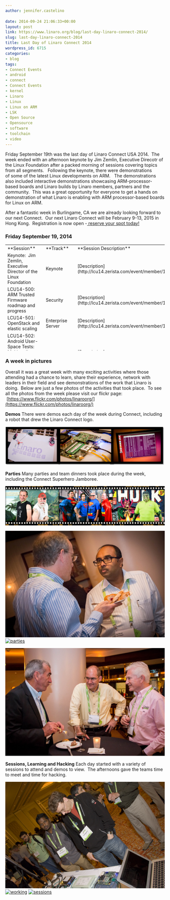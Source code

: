 ```yaml
---
author: jennifer.castelino

date: 2014-09-24 21:06:33+00:00
layout: post
link: https://www.linaro.org/blog/last-day-linaro-connect-2014/
slug: last-day-linaro-connect-2014
title: Last Day of Linaro Connect 2014
wordpress_id: 6715
categories:
- blog
tags:
- Connect Events
- android
- connect
- Connect Events
- kernel
- Linaro
- Linux
- Linux on ARM
- LSK
- Open Source
- Opensource
- software
- toolchain
- video
---
```


Friday September 19th was the last day of Linaro Connect USA 2014.  The week ended with an afternoon keynote by Jim Zemlin, Executive Direcotr of the Linux Foundation after a packed morning of sessions covering topics from all segments.   Following the keynote, there were demonstrations of some of the latest Linux developments on ARM.   The demonstrations also included interactive demonstrations showcasing ARM-processor-based boards and Linaro builds by Linaro members, partners and the community.  This was a great opportunity for everyone to get a hands on demonstration of what Linaro is enabling with ARM processor-based boards for Linux on ARM.  

After a fantastic week in Burlingame, CA we are already looking forward to our next Connect.  Our next Linaro Connect will be February 9-13, 2015 in Hong Kong.  Registration is now open -[ reserve your spot today!](http://connect.linaro.org/hkg15/)


### **Friday September 19, 2014**


<table width="1114" style="height: 334px;" >
<tbody >
<tr >

<td width="35%" >**Session**
</td>

<td >**Track**
</td>

<td >**Session Description**
</td>

<td >**YouTube Video**
</td>

<td >**Presentation**
</td>

<td >**Video (Linaro Server)**
</td>
</tr>
<tr >

<td >Keynote:  Jim Zemlin, Executive Director of the Linux Foundation
</td>

<td >Keynote
</td>

<td >[Description](http://lcu14.zerista.com/event/member/137800)
</td>

<td >[Video](https://www.youtube.com/watch?v=-ylsAYzEcpo)
</td>

<td >Not Available 
</td>

<td >[Video](http://people.linaro.org/linaro-connect/lcu14/videos/09-19-Friday/Jim%20Zemlin%20-%20Linux%20Foundation.mp4)
</td>
</tr>
<tr >

<td >LCU14-500: ARM Trusted Firmware roadmap and progress
</td>

<td >Security
</td>

<td >[Description](http://lcu14.zerista.com/event/member/137787)
</td>

<td >[Video](https://www.youtube.com/watch?v=je0_-yYgKdc&list=UUIVqQKxCyQLJS6xvSmfndLA)
</td>

<td >[Link to Presentation](http://www.slideshare.net/linaroorg/lcu14-500-arm-trusted-firmware)
</td>

<td >[Video](http://people.linaro.org/linaro-connect/lcu14/videos/09-19-Friday/LCU14-500-%20ARM%20Trusted%20Firmware%20roadmap%20and%20progress.mp4)
</td>
</tr>
<tr >

<td >LCU14-501: OpenStack and elastic scaling
</td>

<td >Enterprise Server
</td>

<td >[Description](http://lcu14.zerista.com/event/member/137788)
</td>

<td >[Video](https://www.youtube.com/watch?v=sb7pXg5LugA&list=UUIVqQKxCyQLJS6xvSmfndLA)
</td>

<td >Available soon
</td>

<td >[Video](http://people.linaro.org/linaro-connect/lcu14/videos/09-19-Friday/LCU14-501-%20OpenStack%20and%20elastic%20scaling.mp4)
</td>
</tr>
<tr >

<td >LCU14-502: Android User-Space Tests: Multimedia codec tests, Status and Open Discussions
</td>

<td >Android
</td>

<td >[Description](http://lcu14.zerista.com/event/member/137789)
</td>

<td >[Video](https://www.youtube.com/watch?v=xNr6xsvnNVA&list=UUIVqQKxCyQLJS6xvSmfndLA)
</td>

<td >[Link to Presentation](http://www.slideshare.net/linaroorg/lcu14-502-androiduserspacetests)
</td>

<td >[Video](http://people.linaro.org/linaro-connect/lcu14/videos/09-19-Friday/LCU14-502-%20Android%20User-Space%20Tests-%20Multimedia%20codec%20tests%252C%20Status%20and%20Open%20Discussions.mp4)
</td>
</tr>
<tr >

<td >LCU14-503: What To Do About ADF?
</td>

<td >Linux Kernel
</td>

<td >[Description](http://lcu14.zerista.com/event/member/137790)
</td>

<td >[Video](https://www.youtube.com/watch?v=umnEXIBULnQ&list=UUIVqQKxCyQLJS6xvSmfndLA)
</td>

<td >[Link to Presentation](http://www.slideshare.net/linaroorg/lcu14-503-what-to-do-about-adf)
</td>

<td >[Video](http://people.linaro.org/linaro-connect/lcu14/videos/09-19-Friday/LCU14-503-%20What%20To%20Do%20About%20ADF%3f.mp4)
</td>
</tr>
<tr >

<td >LCU14-504: Taming ARMv8 NEON: from theory to benchmark results
</td>

<td >Android
</td>

<td >[Description](http://lcu14.zerista.com/event/member/137791)
</td>

<td >[Video](https://www.youtube.com/watch?v=ixuDntaSnHI&list=UUIVqQKxCyQLJS6xvSmfndLA)
</td>

<td >Available soon
</td>

<td >[Video](http://people.linaro.org/linaro-connect/lcu14/videos/09-19-Friday/LCU14-504-%20Taming%20ARMv8%20NEON-%20from%20theory%20to%20benchmark%20results.mp4)
</td>
</tr>
<tr >

<td >LCU14-505: ACPI upstreaming and patch review
</td>

<td >Enterprise Server
</td>

<td >[Description](http://lcu14.zerista.com/event/member/137792)
</td>

<td >[Video](https://www.youtube.com/watch?v=IsjL8-4-L5w&list=UUIVqQKxCyQLJS6xvSmfndLA)
</td>

<td >Available soon
</td>

<td >[Video](http://people.linaro.org/linaro-connect/lcu14/videos/09-19-Friday/LCU14-505-%20ACPI%20upstreaming%20and%20patch%20review.mp4)
</td>
</tr>
<tr >

<td >LCU14-506: KVM Development Status
</td>

<td >Virtualization
</td>

<td >[Description](http://lcu14.zerista.com/event/member/137793)
</td>

<td >[Video](https://www.youtube.com/watch?v=XGQrMaUW5Yo&list=UUIVqQKxCyQLJS6xvSmfndLA)
</td>

<td >[Link to Presentation](http://www.slideshare.net/linaroorg/lcu14-506-kvm-development-status)
</td>

<td >[Video](http://people.linaro.org/linaro-connect/lcu14/videos/09-19-Friday/LCU14-506-%20KVM%20Development%20Status.mp4)
</td>
</tr>
<tr >

<td >LCU14-508 BOF: OpenEmbedded
</td>

<td >BoF
</td>

<td >[Description](http://lcu14.zerista.com/event/member/137796)
</td>

<td >[Video](https://www.youtube.com/watch?v=vrLrIGkyAEk&list=UUIVqQKxCyQLJS6xvSmfndLA)
</td>

<td >Available soon
</td>

<td >[Video](http://people.linaro.org/linaro-connect/lcu14/videos/09-19-Friday/LCU14-508%20BOF-%20OpenEmbedded.mp4)
</td>
</tr>
<tr >

<td >LCU14-511: LSK overview and status update
</td>

<td >LSK
</td>

<td >[Description](http://lcu14.zerista.com/event/member/137799)
</td>

<td >[Video](https://www.youtube.com/watch?v=PwbpAz12L9k&list=UUIVqQKxCyQLJS6xvSmfndLA)
</td>

<td >[Link to Presentation](http://www.slideshare.net/linaroorg/lcu14-511-lsk-update-and-overview)
</td>

<td >[Video](http://people.linaro.org/linaro-connect/lcu14/videos/09-19-Friday/LCU14-511-%20LSK%20overview%20and%20status%20update.mp4)
</td>
</tr>
<tr >

<td >
</td>

<td >
</td>

<td >
</td>

<td >
</td>

<td >
</td>

<td >
</td>
</tr>
</tbody>
</table>


### A week in pictures


Overall it was a great week with many exciting activities where those attending had a chance to learn, share their experience, network with leaders in their field and see demonstrations of the work that Linaro is doing.  Below are just a few photos of the activities that took place.  To see all the photos from the week please visit our flickr page:  [https://www.flickr.com/photos/linaroorg/](https://www.flickr.com/photos/linaroorg/)

**Demos**
There were demos each day of the week during Connect, including a robot that drew the Linaro Connect logo.

[![Picture2](/assets/blog/Picture2.png)](/assets/blog/Picture2.png)












**Parties**
Many parties and team dinners took place during the week, including the Connect Superhero Jamboree.

[![superheros](/assets/blog/superheros.png)](/assets/blog/superheros.png)













[![parties 2](/assets/blog/parties-2.jpg)](/assets/blog/parties-2.jpg) [![parties](/assets/blog/parties.jpg)](/assets/blog/parties.jpg)

[![party 3.5](/assets/blog/party-3.5.jpg)](/assets/blog/party-3.5.jpg)

















**Sessions, Learning and Hacking**
Each day started with a variety of sessions to attend and demos to view.  The afternoons gave the teams time to meet and time for hacking.

[![demos](/assets/blog/demos.jpg)](/assets/blog/demos.jpg) [![working](/assets/blog/working.jpg)](/assets/blog/working.jpg) [![sessions](/assets/blog/sessions.jpg)](/assets/blog/sessions.jpg)
